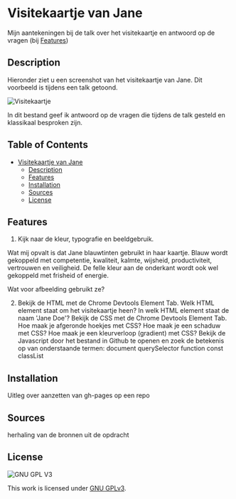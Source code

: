 # Visitekaartje van Jane
Mijn aantekeningen bij de talk over het visitekaartje en antwoord op de vragen (bij [Features](#features))

## Description
Hieronder ziet u een screenshot van het visitekaartje van Jane. Dit voorbeeld is tijdens een talk getoond.

![Visitekaartje](./docs/VisitekaartjeChrome.png "Visitekaartje")

In dit bestand geef ik antwoord op de vragen die tijdens de talk gesteld en klassikaal besproken zijn.

## Table of Contents

- [Visitekaartje van Jane](#visitekaartje-van-jane)
  * [Description](#description)
  * [Features](#features)
  * [Installation](#installation)
  * [Sources](#sources)
  * [License](#license)

## Features

1. Kijk naar de kleur, typografie en beeldgebruik.

Wat mij opvalt is dat Jane blauwtinten gebruikt in haar kaartje. Blauw wordt gekoppeld met competentie, kwaliteit, kalmte, wijsheid, productiviteit, vertrouwen en veiligheid. De felle kleur aan de onderkant wordt ook wel gekoppeld met frisheid of energie. 

Wat voor afbeelding gebruikt ze?

2. Bekijk de HTML met de Chrome Devtools Element Tab.
Welk HTML element staat om het visitekaartje heen?
In welk HTML element staat de naam 'Jane Doe'?
Bekijk de CSS met de Chrome Devtools Element Tab.
Hoe maak je afgeronde hoekjes met CSS?
Hoe maak je een schaduw met CSS?
Hoe maak je een kleurverloop (gradient) met CSS?
Bekijk de Javascript door het bestand in Github te openen en zoek de betekenis op van onderstaande termen:
document
querySelector
function
const
classList

## Installation
Uitleg over aanzetten van gh-pages op een repo

## Sources
herhaling van de bronnen uit de opdracht

## License

![GNU GPL V3](https://www.gnu.org/graphics/gplv3-127x51.png)

This work is licensed under [GNU GPLv3](./LICENSE).
